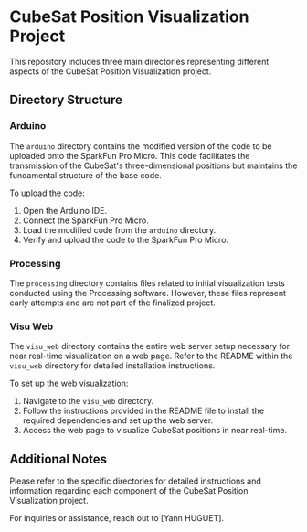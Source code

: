 # CubeSat Position Visualization Project

This repository includes three main directories representing different aspects of the CubeSat Position Visualization project.

## Directory Structure

### Arduino

The `arduino` directory contains the modified version of the code to be uploaded onto the SparkFun Pro Micro. This code facilitates the transmission of the CubeSat's three-dimensional positions but maintains the fundamental structure of the base code.

To upload the code:

1. Open the Arduino IDE.
2. Connect the SparkFun Pro Micro.
3. Load the modified code from the `arduino` directory.
4. Verify and upload the code to the SparkFun Pro Micro.

### Processing

The `processing` directory contains files related to initial visualization tests conducted using the Processing software. However, these files represent early attempts and are not part of the finalized project.

### Visu Web

The `visu_web` directory contains the entire web server setup necessary for near real-time visualization on a web page. Refer to the README within the `visu_web` directory for detailed installation instructions.

To set up the web visualization:

1. Navigate to the `visu_web` directory.
2. Follow the instructions provided in the README file to install the required dependencies and set up the web server.
3. Access the web page to visualize CubeSat positions in near real-time.

## Additional Notes

Please refer to the specific directories for detailed instructions and information regarding each component of the CubeSat Position Visualization project.

For inquiries or assistance, reach out to [Yann HUGUET].

